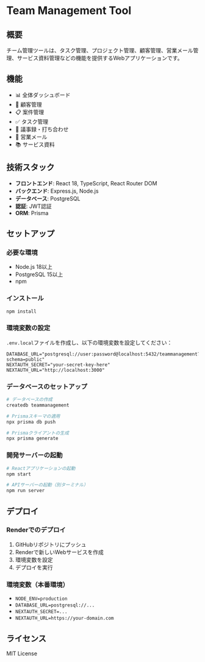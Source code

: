 # Team Management Tool

## 概要
チーム管理ツールは、タスク管理、プロジェクト管理、顧客管理、営業メール管理、サービス資料管理などの機能を提供するWebアプリケーションです。

## 機能
- 📊 全体ダッシュボード
- 👥 顧客管理
- 📋 案件管理
- ✅ タスク管理
- 📝 議事録・打ち合わせ
- 📧 営業メール
- 📚 サービス資料

## 技術スタック
- **フロントエンド**: React 18, TypeScript, React Router DOM
- **バックエンド**: Express.js, Node.js
- **データベース**: PostgreSQL
- **認証**: JWT認証
- **ORM**: Prisma

## セットアップ

### 必要な環境
- Node.js 18以上
- PostgreSQL 15以上
- npm

### インストール
```bash
npm install
```

### 環境変数の設定
`.env.local`ファイルを作成し、以下の環境変数を設定してください：

```env
DATABASE_URL="postgresql://user:password@localhost:5432/teammanagement?schema=public"
NEXTAUTH_SECRET="your-secret-key-here"
NEXTAUTH_URL="http://localhost:3000"
```

### データベースのセットアップ
```bash
# データベースの作成
createdb teammanagement

# Prismaスキーマの適用
npx prisma db push

# Prismaクライアントの生成
npx prisma generate
```

### 開発サーバーの起動
```bash
# Reactアプリケーションの起動
npm start

# APIサーバーの起動（別ターミナル）
npm run server
```

## デプロイ

### Renderでのデプロイ
1. GitHubリポジトリにプッシュ
2. Renderで新しいWebサービスを作成
3. 環境変数を設定
4. デプロイを実行

### 環境変数（本番環境）
- `NODE_ENV=production`
- `DATABASE_URL=postgresql://...`
- `NEXTAUTH_SECRET=...`
- `NEXTAUTH_URL=https://your-domain.com`

## ライセンス
MIT License